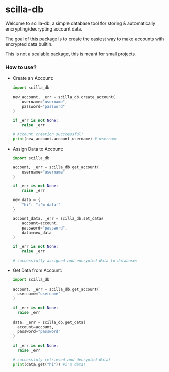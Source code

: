 # scilla-db

Welcome to scilla-db, a simple database tool for storing & automatically encrypting/decrypting account data.

The goal of this package is to create the easiest way to make accounts with encrypted data builtin.

This is not a scalable package, this is meant for small projects.

### How to use?
* Create an Account:
    ```python
    import scilla_db
      
    new_account, _err = scilla_db.create_account(
        username="username",
        password="password"  
    )
  
    if _err is not None:
        raise _err
  
    # Account creation succcessful!
    print(new_account.account_username) # username
    ```
* Assign Data to Account:
    ```python
    import scilla_db
    
    account, _err = scilla_db.get_account(
        username="username"
    )
    
    if _err is not None:
        raise _err
    
    new_data = {
        "hi": "i'm data!"
    }
  
    account_data, _err = scilla_db.set_data(
        account=account,
        password="password",
        data=new_data
    )
  
    if _err is not None:
        raise _err
    
    # successfully assigned and encrypted data to database!
    ```
* Get Data from Account:
  ```python
  import scilla_db
    
  account, _err = scilla_db.get_account(
    username="username"
  )
    
  if _err is not None:
    raise _err
    
  data, _err = scilla_db.get_data(
    account=account,
    password="password"
  )
  
  if _err is not None:
    raise _err
    
  # successfuly retrieved and decrypted data!
  print(data.get("hi")) #i'm data!
  ```